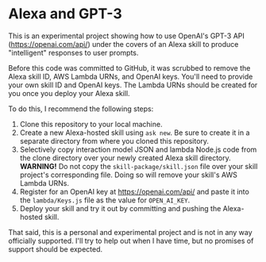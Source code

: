 Alexa and GPT-3
===
This is an experimental project showing how to use OpenAI's GPT-3 API (https://openai.com/api/) under the covers of an Alexa skill to produce "intelligent" responses to user prompts.

Before this code was committed to GitHub, it was scrubbed to remove the Alexa skill ID, AWS Lambda URNs, and OpenAI keys. You'll need to provide your own skill ID and OpenAI keys. The Lambda URNs should be created for you once you deploy your Alexa skill.

To do this, I recommend the following steps:

1. Clone this repository to your local machine.
2. Create a new Alexa-hosted skill using `ask new`. Be sure to create it in a separate directory from where you cloned this repository.
3. Selectively copy interaction model JSON and lambda Node.js code from the clone directory over your newly created Alexa skill directory. **WARNING!** Do not copy the `skill-package/skill.json` file over your skill project's corresponding file. Doing so will remove your skill's AWS Lambda URNs.
4. Register for an OpenAI key at https://openai.com/api/ and paste it into the `lambda/Keys.js` file as the value for `OPEN_AI_KEY`.
5. Deploy your skill and try it out by committing and pushing the Alexa-hosted skill.

That said, this is a personal and experimental project and is not in any way officially supported. I'll try to help out when I have time, but no promises of support should be expected.

